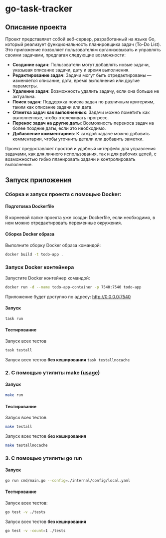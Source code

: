 # go-task-tracker

## Описание проекта

Проект представляет собой веб-сервер, разработанный на языке Go, который реализует функциональность планировщика задач (To-Do List). Это приложение позволяет пользователям организовывать и управлять своими задачами, предлагая следующие возможности:

- **Создание задач**: Пользователи могут добавлять новые задачи, указывая описание задачи, дату и время выполнения.
- **Редактирование задач**: Задачи могут быть отредактированы — изменяется описание, дата, время выполнения или другие параметры.
- **Удаление задач**: Возможность удалить задачу, если она больше не актуальна.
- **Поиск задач**: Поддержка поиска задач по различным критериям, таким как описание задачи или дата.
- **Отметка задач как выполненных**: Задачи можно пометить как выполненные, чтобы отслеживать прогресс.
- **Перенос задач на другие даты**: Возможность переноса задач на более поздние даты, если это необходимо.
- **Добавление комментариев**: К каждой задаче можно добавить комментарии, чтобы уточнить детали или добавить заметки.

Проект предоставляет простой и удобный интерфейс для управления задачами, как для личного использования, так и для рабочих целей, с возможностью гибко планировать задачи и контролировать выполнение.

## Запуск приложения

### Сборка и запуск проекта c помощью Docker:

#### Подготовка Dockerfile

В корневой папке проекта уже создан Dockerfile, если необходимо, в нем можно отредактировать переменные окружения.

#### Сборка Docker образа

Выполните сборку Docker образа командой:

```sh
docker build -t todo-app .
```

### Запуск Docker контейнера

Запустите Docker контейнер командой:

```sh
docker run -d --name todo-app-container -p 7540:7540 todo-app
```

Приложение будет доступно по адресу:  <http://0.0.0.0:7540>

#### Запуск

 ```sh
 task run
 ```  

#### Тестирование

Запуск всех тестов

```sh
task testall
```  

Запуск всех тестов  **без кеширования**
 `task testallnocache`

### 2. C помощью утилиты **make** ([usage](https://www.gnu.org/software/make/manual/make.html))  

#### Запуск

```sh
make run
```  

#### Тестирование

Запуск всех тестов

```sh
make testall
```

Запуск всех тестов  **без кеширования**

```sh
make testallnocache
```

### 3. C помощью утилиты **go run**

#### Запуск

```sh
go run cmd/main.go --config=./internal/config/local.yaml
```

#### Тестирование

Запуск всех тестов:

```sh
go test -v ./tests
```  

Запуск всех тестов  **без кеширования**

```sh
go test -v -count=1 ./tests
```
